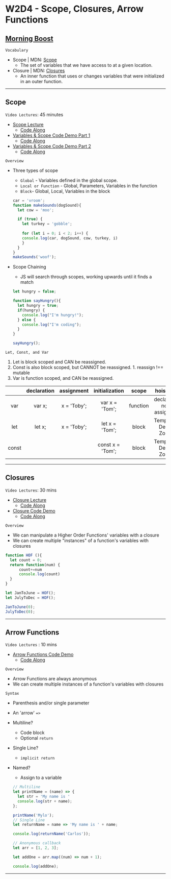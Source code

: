 # W2D4 - Scope, Closures, Arrow Functions

## [Morning Boost]

`Vocabulary`

- Scope | MDN: [Scope]
  - The set of variables that we have access to at a given location.
- Closure | MDN: [Closures]
  - An inner function that uses or changes variables that were initialized\
  in an outer function.

---

## Scope

`Video Lectures`: 45 minutes

- [Scope Lecture]
  - [Code Along](./code-it-out/scope_lecture.js)
- [Variables & Scope Code Demo Part 1]
  - [Code Along](./code-it-out/variable_scope1.js)
- [Variables & Scope Code Demo Part 2]
  - [Code Along](./code-it-out/variable_scope2.js)

`Overview`

- Three types of scope
  - `Global` - Variables defined in the global scope.
  - `Local or Function` - Global, Parameters, Variables in the function
  - `Block`- Global, Local, Variables in the block

  ```js
  car = 'vroom';
  function makeSounds(dogSound){
    let cow = 'moo';
  
    if (true) {
      let turkey = 'gobble';
      
      for (let i = 0; i < 2; i++) {
      console.log(car, dogSound, cow, turkey, i)
      }
    }
  }
  makeSounds('woof');
  ```

- Scope Chaining
  - JS will search through scopes, working upwards until it finds a match

  ```js
  let hungry = false;

  function sayHungry(){
    let hungry = true;
    if(hungry) {
      console.log("I'm hungry!");
    } else {
      console.log("I'm coding");
    }
  }

  sayHungry();
  ```

`Let, Const, and Var`

  1. Let is block scoped and CAN be reassigned.
  2. Const is also block scoped, but CANNOT be reassigned.
    1. reassign !== mutable
  3. Var is function scoped, and CAN be reassigned.

  |  | declaration | assignment | initialization | scope | hoisting |
  |:-:|:-:|:-:|:-:|:-:|:-:|
  | var | var x; | x = 'Toby'; | var x = 'Tom'; | function | declared; not assigned |
  | let | let x; | x = 'Toby'; | let x = 'Tom'; | block | Temporal Dead Zone |
  | const |  | | const x = 'Tom'; | block | Temporal Dead Zone |

---

## Closures

`Video Lectures`: 30 mins

- [Closure Lecture]
  - [Code Along](./code-it-out/closures_lecture.js)
- [Closure Code Demo]
  - [Code Along](./code-it-out/closure_code_demo.js)

`Overview`

- We can manipulate a Higher Order Functions' variables with a closure
- We can create multiple "instances" of a function's variables with closures

```js
function HOF (){
  let count = 0;
  return function(num) {
      count+=num
      console.log(count)
  }
}

let JanToJune = HOF();
let JulyToDec = HOF();

JanToJune(0);
JulyToDec(0);
```

---

## Arrow Functions

`Video Lectures` : 10 mins

- [Arrow Functions Code Demo]
  - [Code Along](./code-it-out/arrow_functions.js)

`Overview`

- Arrow Functions are always anonymous
- We can create multiple instances of a function's variables with closures

`Syntax`

- Parenthesis and/or single parameter
- An 'arrow' `=>`
- Multiline?
  - Code block
  - Optional `return`
- Single Line?
  - `implicit return`
- Named?
  - Assign to a variable

  ```js
  // Multiline
  let printName = (name) => {
    let str = 'My name is '
    console.log(str + name);
  };

  printName('Mylo');
  // Single Line
  let returnName = name => 'My name is ' + name;

  console.log(returnName('Carlos'));

  // Anonymous callback
  let arr = [1, 2, 3];

  let addOne = arr.map((num) => num + 1);

  console.log(addOne);
  ```

---

<!-- Links for each cohort -->
[Morning Boost]: https://open.appacademy.io/learn/js-py---apr-2021-cohort-1-online/week-2-apr-2021-cohort-1-online/thursday-morning-boost
[Scope Lecture]: https://open.appacademy.io/learn/js-py---apr-2021-cohort-1-online/week-2-apr-2021-cohort-1-online/scope-lecture
[Variables & Scope Code Demo Part 1]: https://open.appacademy.io/learn/js-py---apr-2021-cohort-1-online/week-2-apr-2021-cohort-1-online/variables---scope-code-demo-part-1
[Variables & Scope Code Demo Part 2]: https://open.appacademy.io/learn/js-py---apr-2021-cohort-1-online/week-2-apr-2021-cohort-1-online/variables---scope-code-demo-part-2
[Closure Lecture]: https://open.appacademy.io/learn/js-py---apr-2021-cohort-1-online/week-2-apr-2021-cohort-1-online/closure-lecture
[Closure Code Demo]: https://open.appacademy.io/learn/js-py---apr-2021-cohort-1-online/week-2-apr-2021-cohort-1-online/closure-code-demo
[Arrow Functions Code Demo]: https://open.appacademy.io/learn/js-py---apr-2021-cohort-1-online/week-2-apr-2021-cohort-1-online/arrow-functions-code-demo

<!-- Constant Links -->
[Scope]: https://developer.mozilla.org/en-US/docs/Glossary/Scope
[Closures]: https://developer.mozilla.org/en-US/docs/Web/JavaScript/Closures
